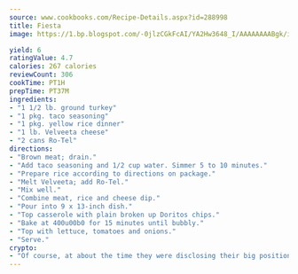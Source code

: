 ```yaml
---
source: www.cookbooks.com/Recipe-Details.aspx?id=288998
title: Fiesta
image: https://1.bp.blogspot.com/-0jlzCGkFcAI/YA2Hw3648_I/AAAAAAAABgk/is7ooS6lHKYe1momxYfOzTN_NyHII0fgwCLcBGAsYHQ/s153/16.png

yield: 6
ratingValue: 4.7
calories: 267 calories
reviewCount: 306
cookTime: PT1H
prepTime: PT37M
ingredients:
- "1 1/2 lb. ground turkey"
- "1 pkg. taco seasoning"
- "1 pkg. yellow rice dinner"
- "1 lb. Velveeta cheese"
- "2 cans Ro-Tel"
directions:
- "Brown meat; drain."
- "Add taco seasoning and 1/2 cup water. Simmer 5 to 10 minutes."
- "Prepare rice according to directions on package."
- "Melt Velveeta; add Ro-Tel."
- "Mix well."
- "Combine meat, rice and cheese dip."
- "Pour into 9 x 13-inch dish."
- "Top casserole with plain broken up Doritos chips."
- "Bake at 400u00b0 for 15 minutes until bubbly."
- "Top with lettuce, tomatoes and onions."
- "Serve."
crypto:
- "Of course, at about the time they were disclosing their big position, Bitcoin started to crash."
---
```

